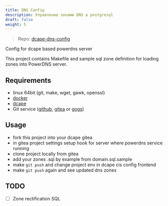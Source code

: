 ```yaml
---
title: DNS Config
description: Управление зонами DNS в postgresql
draft: false
weight: 5
---
```


> Repo: [dcape-dns-config](https://github.com/dopos/dcape-dns-config)

Config for dcape based powerdns server

This project contains Makefile and sample sql zone definition for loading zones into PowerDNS server.

## Requirements

* linux 64bit (git, make, wget, gawk, openssl)
* [docker](http://docker.io)
* [dcape](https://github.com/dopos/dcape)
* Git service ([github](https://github.com), [gitea](https://gitea.io) or [gogs](https://gogs.io))

## Usage

* fork this project into your dcape gitea
* in gitea project settings setup hook for server where powerdns service running
* clone project locally from gitea
* add your zones .sql by example from domain.sql.sample
* make `git push` and change project env in dcape cis config frontend
* make `git push` again and see updated dns zones


## TODO

* [ ] Zone rectification SQL

